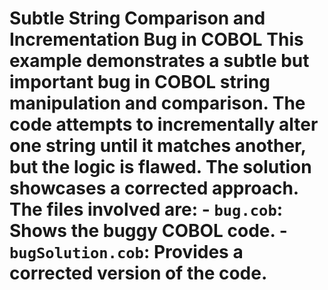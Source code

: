 # Subtle String Comparison and Incrementation Bug in COBOL This example demonstrates a subtle but important bug in COBOL string manipulation and comparison.  The code attempts to incrementally alter one string until it matches another, but the logic is flawed.  The solution showcases a corrected approach. The files involved are: - `bug.cob`: Shows the buggy COBOL code. - `bugSolution.cob`: Provides a corrected version of the code.